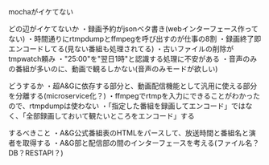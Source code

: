 mochaがイケてない

どの辺がイケてないか
・録画予約がjsonベタ書き(webインターフェース作ってない)
・時間通りにrtmpdumpとffmpegを呼び出すのが仕事の8割
・録画終了即エンコードしてる(見ない番組も処理されてる)
・古いファイルの削除がtmpwatch頼み
・"25:00"を"翌日1時"と認識する処理に不安がある
・音声のみの番組が多いのに、動画で観るしかない(音声のみモードが欲しい)

どうするか
・超A&Gに依存する部分と、動画配信機能として汎用に使える部分を分離する(microservice化？)
・ffmpegでrtmpを入力にできることがわかったので、rtmpdumpは使わない
・「指定した番組を録画してエンコード」ではなく、「全部録画しておいて観たいところをエンコード」する

するべきこと
・A&G公式番組表のHTMLをパースして、放送時間と番組名と演者を取得する
・A&G部と配信部の間のインターフェースを考える(ファイル名？DB？RESTAPI？)

